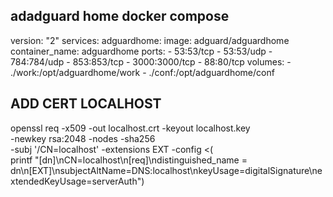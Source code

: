 ## adadguard home docker compose

version: "2"
services:
   adguardhome:
     image: adguard/adguardhome
     container_name: adguardhome
     ports:
       - 53:53/tcp
       - 53:53/udp
       - 784:784/udp
       - 853:853/tcp
       - 3000:3000/tcp
       - 88:80/tcp
     volumes:
       - ./work:/opt/adguardhome/work
       - ./conf:/opt/adguardhome/conf


## ADD CERT LOCALHOST

openssl req -x509 -out localhost.crt -keyout localhost.key \
  -newkey rsa:2048 -nodes -sha256 \
  -subj '/CN=localhost' -extensions EXT -config <( \
   printf "[dn]\nCN=localhost\n[req]\ndistinguished_name = dn\n[EXT]\nsubjectAltName=DNS:localhost\nkeyUsage=digitalSignature\nextendedKeyUsage=serverAuth")
